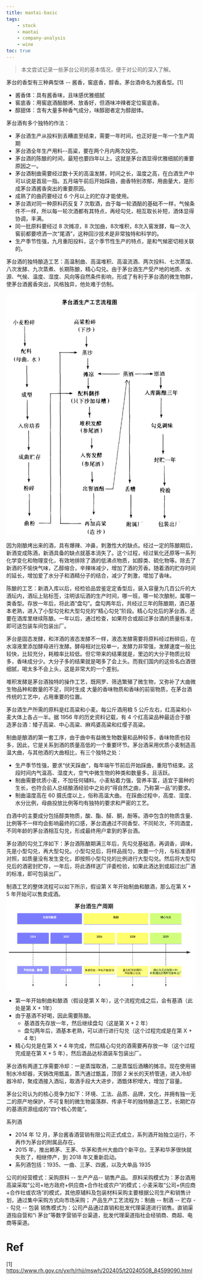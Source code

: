 ```yaml
---
title: maotai-basic
tags: 
    - stock
    - maotai
    - company-analysis
    - wine
toc: true
---
```


> 本文尝试记录一些茅台公司的基本情况，便于对公司的深入了解。

茅台的香型有三种典型体 -- 酱香，窖底香，醇香。茅台酒命名为酱香型。[1]
- 酱香体：具有酱香味，且味感优雅细腻
- 窖底香：用窖底酒醅酿烤、放香好，但酒味冲辣者定位窖底香。
- 醇甜体：含有大量多种香气成分，味醇甜者定为醇甜体。

<!-- more -->

茅台酒有多个独特的作法：
- 茅台酒生产从投料到丢糟直至结束，需要一年时间，也正好是一年一个生产周期
- 茅台酒全年生产用料--高粱，要在两个月内两次投完。
- 茅台酒的陈酿的时间，最短也要四年以上。这就是茅台酒显得优雅细腻的重要原因之一。
- 茅台酒制曲需要经过数十天的高温发酵，时间之长，温度之高，在白酒生产中可以说是首屈一指。五月端午前后开始踩曲，曲香特别浓郁，用曲量大，是形成茅台酒酱香突出的重要原因。
- 成熟了的曲药要经过 6 个月以上的贮存才能使用。
- 茅台酒对同一种原料药反复 7 次取酒，由于每一轮酒醅的基础不一样，气候条件不一样，所以每一轮次酒都有其特点，再经勾兑，相互取长补短，酒体显得协调，丰满。
- 同一批原料要经过 8 次摊凉，8 次加曲，8次堆积，8次入窖发酵，每一次入窖前都要喷洒一次“尾酒”，这种回沙技术是非常独特和科学的。
- 生产季节性强，九月重阳投料，这个季节性生产的特点，是和气候密切相关联的。


茅台酒的独特酿造工艺：高温制曲、高温堆积、高温流酒、两次投料、七次蒸馏、八次发酵、九次蒸煮、长期陈酿，精心勾兑。由于茅台酒生产受产地的地质、水源、气候、温度、湿度、风向等自然条件影响，形成了有利于茅台酒的微生物群，使茅台酒酱香突出，风格独异，他处难于仿制。

![](https://raw.githubusercontent.com/klion26/ImageRepo/master/202502081749302.png)


因为刚酿烤出来的酒，具有爆辣、冲鼻，刺激性大的缺点。经过一定的陈酿期后，新酒变成陈酒，新酒具备的缺点就基本消失了。这个过程，经过氧化还原等一系列化学变化和物理变化，有效地排除了酒的低沸点物质，如醇类、硫化物等。除去了新酒的不愉快气味，乙醇缩合，辛辣味减少，增加了酒的芳香。随着酒的贮存时间的延长，增加爱了水分子和酒精分子的结合，减少了刺激，增加了香味。

陈酿的工艺：新酒入库以后，经检验品尝鉴定定香型后，装入容量为几百公斤的大酒坛内，酒坛上贴标签，注明该坛酒的生产时间，哪一班，哪一轮次酿制，属哪一类香型。存放一年后，将此酒“盘勾”。盘勾两年后，共经过三年的陈酿期，酒已基本老熟，进入了小型勾兑和大型勾兑的“精心勾兑”阶段。精心勾兑后的茅台酒，还要在酒库里继续陈酿。一年以后，通过检查，如果符合或超过茅台酒的质量标准，即可送包装车间包装出厂。

茅台是固态发酵，和洋酒的液态发酵不一样，液态发酵需要将原料经过粉碎后，在水溶液里添加酵母进行发酵。酵母相对比较单一，发酵力非常强，发酵速度一般比较快，比较充分，耗粮率比较低。但它带来的结果就是，里边的大分子物质比较多，香味成分少。大分子多的结果就是喝多了会上头。而我们国内的这些名白酒很细腻，喝太多不会上头，这是非常大的一个差别。

堆积发酵是茅台酒独特的操作工艺，既网罗、筛选繁殖了微生物，又弥补了大曲微生物品种和数量的不足，同时生成 大量的香味物质和香味的前驱物质，在茅台酒传统的工艺中，占用重要的位置。

茅台酒生产所需的原料是红高粱和小麦。每公斤酒用粮 5 公斤左右，红高粱和小麦大体上各占一半。据 1956 年的历史资料记载，有 4 个红高粱品种最适合于酿造茅台酒：矮子高粱、中心高粱、麻鸡婆高粱和红缨子高粱。

制曲是酿酒的第一套工序，由于曲中有益微生物数量和品种较多，香味物质也较多，因此，它是关系到酒的质量高低的一个重要环节。茅台酒采用优质小麦制造高温大曲，与其他酒的大曲相比，有三个独特之处：
- 生产季节性强，要求“伏天踩曲”，每年端午节前后开始踩曲，重阳节结束。这段时间内气温高、湿度大，空气中微生物的种类和数量多，且活跃。
- 制曲需要优质小麦，不加任何辅料。小麦粘着力强，营养丰富，适宜于菌种的生长，也符合前人总结酿酒经验中之处的“得自然之曲，乃称第一品”的要求。
- 制曲温度高在 60 摄氏度以上，俗称高温大曲。
在踩曲过程中，高度、湿度、水分比例，母曲投放比例等均有独特的要求和严密的工艺。

白酒中的主要成分包括醇类物质，酸、酯、醛、酮，酚等。酒中包含的物质含量、比例等不一样均会影响最终的口感，茅台酒通过不同香型、不同轮次，不同酒度，不同年龄的茅台酒相互勾兑，形成最终用户拿到的茅台酒。

茅台酒的勾兑工序如下：茅台酒陈酿期满三年后，先勾兑基础酒，再调香，调味，先是小型勾兑，再大型勾兑。小型勾兑后，将样品摇匀，放置一个月，与标准酒样对照，如质量没有发生变化，即按照小型勾兑的比例进行大型勾兑。然后将大型勾兑后的酒密封贮存，一年后，将此酒样送厂评委检验，如果此酒达到或超过出厂酒的标准，即可包装出厂。

制酒工艺的整体流程可以如下所示，假设第 X 年开始制曲和酿酒，那么在第 X + 5 年开始可以售卖成酒。
![](https://raw.githubusercontent.com/klion26/ImageRepo/master/20250218203542.png)

- 第一年开始制曲和酿酒（假设是第 X 年），这个流程完成之后，会有基酒（此处是第 X + 1年）
- 由于基酒不好喝，因此需要陈酿。
  - 基酒首先存放一年，然后继续盘勾（这是第 X + 2 年）
  - 盘勾两年后，酒基本老熟，可以进行进行勾兑（这个过程完成是在第 X + 4 年）
- 精心勾兑是在第 X + 4 年完成，然后精心勾兑的酒需要再存放一年（这个过程完成是在第 X + 5 年），然后酒品达标酒装车包装出厂。


茅台酒有两道工序需要冷却：一是蒸馏取酒，二是蒸馏后酒糟的摊凉。现在使用锡制水冷却器，天锅改用甑盖，蒸汽通过甑盖，顶部 2 米长的天桥管道，进入冷却器冷却，聚成酒接入酒坛，取酒手段大大进步，酒甑体积增大，增加了容量。

茅台公司认为的核心竞争力如下：环境、工法、品质、品牌，文化，并拥有独一无二的原产地保护，不可复制的微生物菌落群、传承千年的独特酿造工艺，长期贮存的基酒资源组成的“四个核心势能”。


系列酒
- 2014 年 12 月，茅台酱香酒营销有限公司正式成立，系列酒开始独立运行，不再作为茅台的附属品存在。
- 2015 年，推出赖茅、王茅、华茅和贵州大曲四个新平台。王茅和华茅很快就失败了，相继停产，到 2018 年又重新启动。
- 系列酒包括：1935、一曲、三茅、四酱，以及大单品 1935


公司的经营模式：采购原料 -- 生产产品-- 销售产品。
原料采购模式为：茅台酒用高粱采取“公司+地方政府+供应商+合作社或农户”的模式；小麦采取“公司+供应商+合作社或农场”的模式，其他原辅料及包装材料采购主要根据公司生产和销售计划，通过集中采购方式向市场采购；
产品生产工艺流程为：制曲 -- 制酒 -- 贮存 -- 勾兑 -- 包装
销售模式为：公司产品通过直销和批发代理渠道进行销售。直销渠道指自营和“i 茅台”等数字营销平台渠道，批发代理渠道指社会经销商、商超、电商等渠道。

# Ref
[1] https://www.rh.gov.cn/yxrh/rhjj/mswh/202405/t20240508_84599090.html
